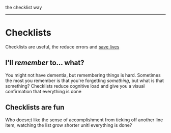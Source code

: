 the checklist way

---

# Checklists

Checklists are useful,
the reduce errors and [save lives](https://www.hsph.harvard.edu/news/magazine/fall08checklist/)

## I'll _remember_ to... what?

You might not have dementia,
but remembering things is hard.
Sometimes the most you remember is that you're forgetting _something_,
but what is that something?
Checklists reduce cognitive load
and give you a visual confirmation that everything is done

## Checklists are fun

Who doesn;t like the sense of accomplishment
from ticking off another line item,
watching the list grow shorter
unitl everything is done?
